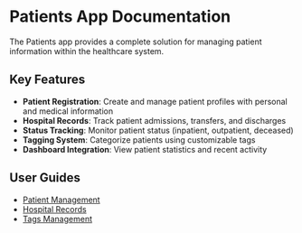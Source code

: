 # Patients App Documentation

The Patients app provides a complete solution for managing patient information within the healthcare system.

## Key Features

- **Patient Registration**: Create and manage patient profiles with personal and medical information
- **Hospital Records**: Track patient admissions, transfers, and discharges
- **Status Tracking**: Monitor patient status (inpatient, outpatient, deceased)
- **Tagging System**: Categorize patients using customizable tags
- **Dashboard Integration**: View patient statistics and recent activity

## User Guides

- [Patient Management](patient_management.md)
- [Hospital Records](hospital_records.md)
- [Tags Management](tags_management.md)